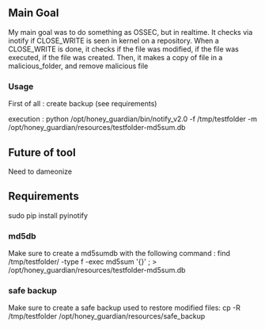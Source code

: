 ## Main Goal ##
My main goal was to do something as OSSEC, but in realtime.
It checks via inotify if CLOSE_WRITE is seen in kernel on a repository.
When a CLOSE_WRITE is done, it checks if the file was modified, if the file was executed, if the file was created.
Then, it makes a copy of file in a malicious_folder, and remove malicious file

### Usage ###
First of all : create backup (see requirements)

execution :
python /opt/honey_guardian/bin/notify_v2.0 -f /tmp/testfolder -m /opt/honey_guardian/resources/testfolder-md5sum.db

## Future of tool ##
Need to dameonize

## Requirements ##

sudo pip install pyinotify

### md5db ###
Make sure to create a md5sumdb with the following command :
find /tmp/testfolder/ -type f -exec md5sum '{}' \; > /opt/honey_guardian/resources/testfolder-md5sum.db

### safe backup ###
Make sure to create a safe backup used to restore modified files:
cp -R /tmp/testfolder /opt/honey_guardian/resources/safe_backup



